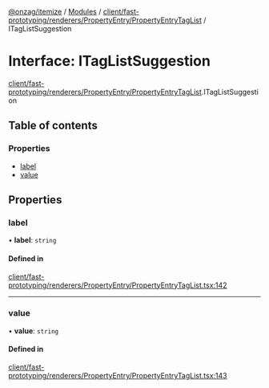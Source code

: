 [@onzag/itemize](../README.md) / [Modules](../modules.md) / [client/fast-prototyping/renderers/PropertyEntry/PropertyEntryTagList](../modules/client_fast_prototyping_renderers_PropertyEntry_PropertyEntryTagList.md) / ITagListSuggestion

# Interface: ITagListSuggestion

[client/fast-prototyping/renderers/PropertyEntry/PropertyEntryTagList](../modules/client_fast_prototyping_renderers_PropertyEntry_PropertyEntryTagList.md).ITagListSuggestion

## Table of contents

### Properties

- [label](client_fast_prototyping_renderers_PropertyEntry_PropertyEntryTagList.ITagListSuggestion.md#label)
- [value](client_fast_prototyping_renderers_PropertyEntry_PropertyEntryTagList.ITagListSuggestion.md#value)

## Properties

### label

• **label**: `string`

#### Defined in

[client/fast-prototyping/renderers/PropertyEntry/PropertyEntryTagList.tsx:142](https://github.com/onzag/itemize/blob/a24376ed/client/fast-prototyping/renderers/PropertyEntry/PropertyEntryTagList.tsx#L142)

___

### value

• **value**: `string`

#### Defined in

[client/fast-prototyping/renderers/PropertyEntry/PropertyEntryTagList.tsx:143](https://github.com/onzag/itemize/blob/a24376ed/client/fast-prototyping/renderers/PropertyEntry/PropertyEntryTagList.tsx#L143)
